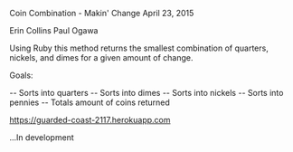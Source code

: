 Coin Combination - Makin' Change
April 23, 2015

Erin Collins
Paul Ogawa

Using Ruby this method returns the smallest combination of quarters, nickels, and dimes for a given amount of change.

Goals:

  -- Sorts into quarters
  -- Sorts into dimes
  -- Sorts into nickels
  -- Sorts into pennies
  -- Totals amount of coins returned


https://guarded-coast-2117.herokuapp.com



  ...In development
